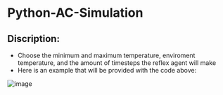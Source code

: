 # Python-AC-Simulation
## Discription:
- Choose the minimum and maximum temperature, enviroment temperature, and the amount of timesteps the reflex agent will make
- Here is an example that will be provided with the code above:

![image](https://user-images.githubusercontent.com/65820990/214282945-71516cbe-c9a6-407e-b025-b12500535a3a.png)

